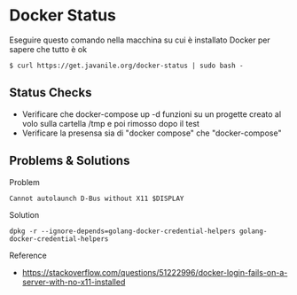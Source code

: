 # Docker Status

Eseguire questo comando nella macchina su cui è installato Docker per sapere che tutto è ok

```
$ curl https://get.javanile.org/docker-status | sudo bash -
```

## Status Checks

- Verificare che docker-compose up -d funzioni su un progette creato al volo sulla cartella /tmp e poi rimosso dopo il test
- Verificare la presensa sia di "docker compose" che "docker-compose"

## Problems & Solutions

Problem

```
Cannot autolaunch D-Bus without X11 $DISPLAY
```

Solution

```
dpkg -r --ignore-depends=golang-docker-credential-helpers golang-docker-credential-helpers
```

Reference

- https://stackoverflow.com/questions/51222996/docker-login-fails-on-a-server-with-no-x11-installed
